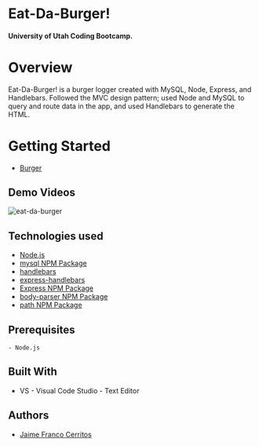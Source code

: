 # Eat-Da-Burger!

#### University of Utah Coding Bootcamp.  

# Overview
Eat-Da-Burger! is a burger logger created with MySQL, Node, Express, and Handlebars. Followed the MVC design pattern; used Node and MySQL to query and route data in the app, and used Handlebars to generate the HTML.


# Getting Started
- [Burger](https://ancient-shelf-16842.herokuapp.com/burgers)


## Demo Videos
![eat-da-burger](https://user-images.githubusercontent.com/32500591/39541264-74b65cc0-4e02-11e8-8d18-aefac77f3360.gif)


## Technologies used
- [Node.js](https://nodejs.org/en/)
- [mysql NPM Package](https://www.npmjs.com/package/mysql)
- [handlebars](https://www.npmjs.com/package/handlebars)
- [express-handlebars](https://www.npmjs.com/package/express-handlebars)
- [Express NPM Package](https://www.npmjs.com/package/express)
- [body-parser NPM Package](https://www.npmjs.com/package/body-parser)
- [path NPM Package](https://www.npmjs.com/package/path)


## Prerequisites

```
- Node.js
```

## Built With
* VS - Visual Code Studio - Text Editor

## Authors
* [Jaime Franco Cerritos](https://www.linkedin.com/in/jfcslc801/)